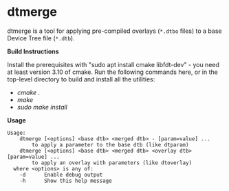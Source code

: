 
# dtmerge

dtmerge is a tool for applying pre-compiled overlays (`*.dtbo` files) to a
base Device Tree file (`*.dtb`).

**Build Instructions**

Install the prerequisites with "sudo apt install cmake libfdt-dev" - you need at least version 3.10 of cmake. Run the following commands here, or in the top-level directory to build and install all the utilities:

 - *cmake .*
 - *make*
 - *sudo make install*

**Usage**

```
Usage:
    dtmerge [<options] <base dtb> <merged dtb> - [param=value] ...
        to apply a parameter to the base dtb (like dtparam)
    dtmerge [<options] <base dtb> <merged dtb> <overlay dtb> [param=value] ...
        to apply an overlay with parameters (like dtoverlay)
  where <options> is any of:
    -d      Enable debug output
    -h      Show this help message
```
